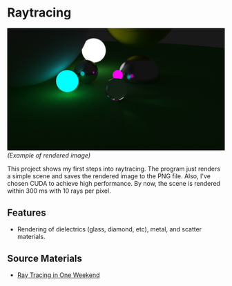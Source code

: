 # Raytracing

![image](example/output.png)
*(Example of rendered image)*

This project shows my first steps into raytracing. The program just renders a simple scene and saves the rendered image to the PNG file. Also, I've chosen CUDA to achieve high performance. By now, the scene is rendered within 300 ms with 10 rays per pixel.

## Features

 * Rendering of dielectrics (glass, diamond, etc), metal, and scatter materials.

## Source Materials
 
 * [Ray Tracing in One Weekend](https://www.amazon.com/Ray-Tracing-Weekend-Minibooks-Book-ebook/dp/B01B5AODD8)
